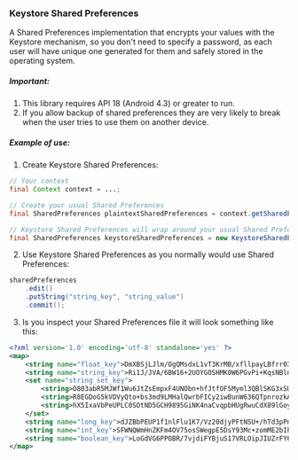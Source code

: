 ### Keystore Shared Preferences

A Shared Preferences implementation that encrypts your values with the Keystore mechanism, so you don't need to specify a password, as each user will have unique one generated for them and safely stored in the operating system.

##### Important:

1. This library requires API 18 (Android 4.3) or greater to run.
2. If you allow backup of shared preferences they are very likely to break when the user tries to use them on another device.

##### Example of use:

1. Create Keystore Shared Preferences:
```java
// Your context
final Context context = ...;

// Create your usual Shared Preferences
final SharedPreferences plaintextSharedPreferences = context.getSharedPreferences("shared_preferences_name", Context.MODE_PRIVATE);

// Keystore Shared Preferences will wrap around your usual Shared Preferences and encrypt values that pass through
final SharedPreferences keystoreSharedPreferences = new KeystoreSharedPreferences(context, plaintextSharedPreferences);
```

2. Use Keystore Shared Preferences as you normally would use Shared Preferences:
```java
sharedPreferences
    .edit()
    .putString("string_key", "string_value")
    .commit();
```

3. Is you inspect your Shared Preferences file it will look something like this:
```xml
<?xml version='1.0' encoding='utf-8' standalone='yes' ?>
<map>
    <string name="float_key">DmXBSjLJlm/OgQMsdxL1vT3KrMB/xfllpayLBfrr03FvQpcE09UyMVjPjTP8MKfbwfLb/WKm+y4u&#10;kAND5oozr7nlwqF99NjfuWUQsRHclYkRviBaiMhHvHTlj5tt/NKzmakiQpCry11q5CI/6rQZlGIE&#10;RxXT4IGcC8FIyyy1CgFvGhya+dXMRtBWd/x3bMtl5CLBJ0adiolS6x67O3IxbRK36LkOFQBat4tW&#10;EGgF95is0Q7PiJ/lX/VVelXVag9ipcZgmrBA423HyG7vP269eCh+2VqfYEXa2SR79/cl4W/YkrjP&#10;hoUjvtTt1RWUJIwOiwrHQCYj4JYwAweKb1S+CA==&#10;    </string>
    <string name="string_key">Ri1J/JVA/6BW16+2UOYGOSHMK0W6PGvPi+KqsNBlnPl5ZYWezv68iAGoG+LTj2vJmBhH0ITv5VmU&#10;ygpxirIjWs6QTmQdnAGYBSrsTUXRjALWHM4tliPPRB5eA3Ys+e/IUIBVPEhPbbrPw2nQfZ/VQiBu&#10;hFU6BWfilKji2K9JFIjKTmXNVjL/RqfToho490aVDijMv5wnq+T1K0yMOX2S8XL6dn8HXB6oebto&#10;5B0YRY99Eu+2kZZOD18O1NXEaf9Fnfo+981U9eRJQq+yRLY/PMSCwHzjIGqtXEDF3/nuebd8KwTu&#10;aW6IjcFLPlTaFvPv7vyYkqX4MwHd+XRNB1bQhw==&#10;    </string>
    <set name="string_set_key">
        <string>O803abR5MJWf1Wu6JtZsEmpxF4UNObn+hfJtfOF5Myml3QBlSKG3xSUG4j104CzjjPw7lYV0LplL&#10;Wj0la1IMg9PVGlbffQ6az305V7I5qE09Qq5tjrQF8KifsuZU66s9pRLtwpK4x08nGmpCL3oEExpg&#10;LhPmLUaH6lbp6znPmt+vVi+mVqTUTLReCjJUFxi1GV38c5ljQE9+j71BqXZ+45ywYZt4Ht0YfVSD&#10;Fr/yo0c6W9JHXuvIy9cCIz8nnlwZQKg+93GRXxcI7E5xfwubjFK+pvWJXASM3oucXaZ7zP5p1qSL&#10;RenMZR+sdEMLL1iQdMp5n7gJBQsdksu4ZumFUQ==&#10;        </string>
        <string>R8EGDoG5kVDVyQto+bs3md9LMHalQwrbFICy2iwBunW636QTpnrozkAQoohvhgIcNWfnIumUwrTJ&#10;U+8E53WmzgO6cEVaK4hSP9b4sYk2aEPmdqNwfU+rIYD5kmTxDwGyzino/VH3YOx+tkm/WjlLZp5q&#10;umKK9xQHUv+rcY90Ysf6N14ME39AjrOL3iZVgITMRJ71WcJupAjmGAv0nNqZm5l3gJ6Ustr2bqve&#10;mdov7BoKRNozE1DjpXlBJiQHn89esK/haa5w9bvkuSQgAKjvlgBtDu4eZo46wd9fzDl4+qcgNn7X&#10;0+2NLSvnJ9Gf+oJTGBGVfXkDIeMabgur7AzCvQ==&#10;        </string>
        <string>hX5IxaVbPeUPLC0SOtND5GCH9895GiNK4naCvqpbHUgRwuCdX89lGoyy6hzjzW4ZDhVZwZVe8DDg&#10;exwcn1qmtfqWRnK7N05jjt2gKgVHxmVLp41sGN7AizUicljaQiqrqfzW5AQXEozYZBsTqo/Yifai&#10;Z7Jetu2wEnBMrpf3f5KN9HnIT6/Wx2JOTfskz0/sVuxzGz9478iSnpqXCX4Xpj3YBNikycx6FzWx&#10;2+jVOuYrvG7fUa1uW9gbg+XwAA0u64XY8KYseQVpAmFdtWJ3XwamWbmflcAX8g5GKMF79m4V9kne&#10;Ip9dLN44I2oXFzXvh78GX6okvWxR/zgKqNNMtQ==&#10;        </string>
    </set>
    <string name="long_key">dJZBbPEUP1f1nlFlu1K7/Vz20djyPFtNSU+/hTd3pPn0B8YlOdRUCSM7U7RXRsxoXHZL3+oaYiId&#10;1tBlgm18EqIXWraX9Ro0Mo6RiWKr/eil8YNJn8/LtdhLvmgJMyFL2AnxXk7G7/xP/T0FDtmNpOiv&#10;AydL07FZqPQ9O3vfHxlpphKEGq0js9GJsWdxwBt+2JaIiRX8S2RZLb6FT3ANAXYjpl/WU13fFJ3V&#10;656nGNaJaNDDw38wixIavm90lYpGUWpgs89nqRIHhfUjx6N+kOOT9fUjdgHEU7Uj9PKaSkxpJa5A&#10;nkm9f4vHZxGocBPfKriODw5V43S9zSboveqSbg==&#10;    </string>
    <string name="int_key">SFWNQWmHnZKFm4OV75osSWegpE5DsY93Mc+zomME2bIhB+QBgcgLaH0lO7Xa6DXsUQakbNIlO4s0&#10;QeY5ll8usPJRKxYqUnuseQJJA1PSjKFljQy7ou+GDeDjDuskWfdK2rm+9GTadROTbgOFfjDch/1J&#10;D1zSBZhyOk3eqWdq3caP8RWSGz4ez4ei/rEB/q5VMAj+dO1zAzGjzzaslYadCXgRfhLLz49Qbyc8&#10;WxZgSZez2kAv4/nZ/AqDWTmwv+7tXZORub/hDiDWK9fDBqG9cTeWuRV1H4zl7k3ToWZPGbdDygxq&#10;Q/icTh94tJLeR95+rXMRVwYXXHGzy+NZd8nqdQ==&#10;    </string>
    <string name="boolean_key">LoGdVG6PPOBR/7vjdiFYBjuS17VRLOipJIUZrFY6lRlrvSfnP1veTyOGgxr0I8sY2H96HU71oDqX&#10;HMswLI8VRz5aMavCZqnFHg3WuSx85NfkZdQfEY8Jft4lnUwplDM1xlpXIr6ROWF+n1+rUwEh1e+I&#10;R9TYkiQ+tgDMcqgJzxq+JVQ6JuJLS1ANTHpBb5Ig1IHZA+zHxKYDmlmWTiVBw57pfUBY7gqZUK7R&#10;9I8ynJXmaLpLxtskVWp5RmUzNdstU+gyDTN89c7TjiTYuINHZbR11Quj7bqAysVQNvxVQyUh8bXt&#10;MSl0iETYo2eZcIr4zfTIUj3mpOa7lBvz+B8Hww==&#10;    </string>
</map>
```